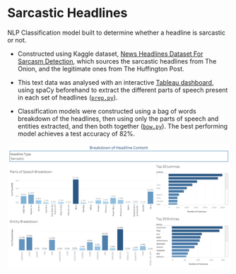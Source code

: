 # Sarcastic Headlines

NLP Classification model built to determine whether a headline is sarcastic or not. 




- Constructed using Kaggle dataset, [News Headlines Dataset For Sarcasm Detection](https://www.kaggle.com/rmisra/news-headlines-dataset-for-sarcasm-detection), which sources the sarcastic headlines from The Onion, and the legitimate ones from The Huffington Post.

- This text data was analysed with an interactive [Tableau dashboard](https://public.tableau.com/views/HeadlineEDA/Dashboard1?:language=es-ES&:display_count=n&:origin=viz_share_link), using spaCy beforehand to extract the different parts of speech present in each set of headlines ([`prep.py`](https://github.com/PeterEvansDS/SarcasticHeadlines/blob/main/prep.py)). 

- Classification models were constructed using a bag of words breakdown of the headlines, then using only the parts of speech and entities extracted, and then both together ([`bow.py`](https://github.com/PeterEvansDS/SarcasticHeadlines/blob/main/bow.py)). The best performing model achieves a test accuracy of 82%.

![alt text](https://github.com/PeterEvansDS/SarcasticHeadlines/blob/main/images/dashboard.png)

